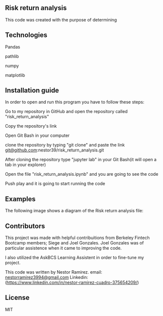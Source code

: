 ## Risk return analysis
This code was created with the purpose of determining 

## Technologies

Pandas

pathlib

numpy

matplotlib


## Installation guide

In order to open and run this program you have to follow these steps:

Go to my repository in GitHub and open the repository called "risk_return_analysis"

Copy the repository's link


Open Git Bash in your computer 


clone the repository by typing "git clone" and paste the link git@github.com:nestor39/risk_return_analysis.git

After cloning the repository type "jupyter lab" in your Git Bash(it will open a tab in your explorer)

Open the file "risk_return_analysis.ipynb" and you are going to see the code

Push play and it is going to start running the code

## Examples
The following image shows a diagram of the Risk return analysis file:


## Contributors

This project was made with helpful contribuitions from Berkeley Fintech Bootcamp members; Siege and Joel Gonzales. Joel Gonzales was of particular assistence when it came to improving the code.

I also utilized the AskBCS Learning Assistent in order to fine-tune my project.


This code was written by Nestor Ramirez.
email: nestorramirez3994@gmail.com
Linkedin: (https://www.linkedin.com/in/nestor-ramirez-cuadro-375654209/)

## License
MIT


